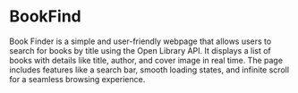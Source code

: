 # BookFind
Book Finder is a simple and user-friendly webpage that allows users to search for books by title using the Open Library API. It displays a list of books with details like title, author, and cover image in real time. The page includes features like a search bar, smooth loading states, and infinite scroll for a seamless browsing experience.

